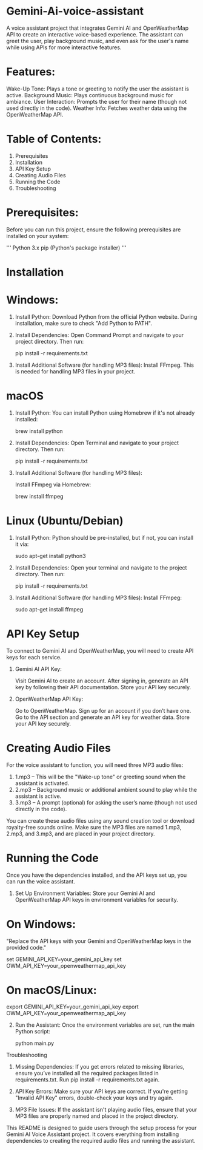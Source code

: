 # Gemini-Ai-voice-assistant
A voice assistant project that integrates Gemini AI and OpenWeatherMap API to create an interactive voice-based experience. The assistant can greet the user, play background music, and even ask for the user's name while using APIs for more interactive features.

# Features:
Wake-Up Tone: Plays a tone or greeting to notify the user the assistant is active.
Background Music: Plays continuous background music for ambiance.
User Interaction: Prompts the user for their name (though not used directly in the code).
Weather Info: Fetches weather data using the OpenWeatherMap API.

# Table of Contents:
1. Prerequisites
2. Installation
3. API Key Setup
4. Creating Audio Files
5. Running the Code
6. Troubleshooting

# Prerequisites:
Before you can run this project, ensure the following prerequisites are installed on your system:

'''
Python 3.x
pip (Python's package installer)
'''

# Installation
# Windows:
1. Install Python:
    Download Python from the official Python website.
    During installation, make sure to check "Add Python to PATH".

2. Install Dependencies: Open Command Prompt and navigate to your project directory. Then run:

    pip install -r requirements.txt

3. Install Additional Software (for handling MP3 files):
    Install FFmpeg. This is needed for handling MP3 files in your project.

# macOS

1. Install Python:
    You can install Python using Homebrew if it's not already installed:

    brew install python

2. Install Dependencies: Open Terminal and navigate to your project directory. Then run:

    pip install -r requirements.txt

3. Install Additional Software (for handling MP3 files):

    Install FFmpeg via Homebrew:

    brew install ffmpeg

# Linux (Ubuntu/Debian)

1. Install Python: Python should be pre-installed, but if not, you can install it via:

    sudo apt-get install python3

2. Install Dependencies: Open your terminal and navigate to the project directory. Then run:

    pip install -r requirements.txt

3. Install Additional Software (for handling MP3 files): Install FFmpeg:

    sudo apt-get install ffmpeg

# API Key Setup

To connect to Gemini AI and OpenWeatherMap, you will need to create API keys for each service.
1. Gemini AI API Key:

    Visit Gemini AI to create an account.
    After signing in, generate an API key by following their API documentation.
    Store your API key securely.

2. OpenWeatherMap API Key:

    Go to OpenWeatherMap.
    Sign up for an account if you don’t have one.
    Go to the API section and generate an API key for weather data.
    Store your API key securely.

# Creating Audio Files

For the voice assistant to function, you will need three MP3 audio files:

1. 1.mp3 – This will be the "Wake-up tone" or greeting sound when the assistant is activated.
2. 2.mp3 – Background music or additional ambient sound to play while the assistant is active.
3. 3.mp3 – A prompt (optional) for asking the user’s name (though not used directly in the code).

You can create these audio files using any sound creation tool or download royalty-free sounds online. Make sure the MP3 files are named 1.mp3, 2.mp3, and 3.mp3, and are placed in your project directory.

# Running the Code

Once you have the dependencies installed, and the API keys set up, you can run the voice assistant.

 1. Set Up Environment Variables: Store your Gemini AI and OpenWeatherMap API keys in environment variables for security.

# On Windows:
"Replace the API keys with your Gemini and OpenWeatherMap keys in the provided code."

set GEMINI_API_KEY=your_gemini_api_key
set OWM_API_KEY=your_openweathermap_api_key

# On macOS/Linux:

export GEMINI_API_KEY=your_gemini_api_key
export OWM_API_KEY=your_openweathermap_api_key

2. Run the Assistant: Once the environment variables are set, run the main Python script:

    python main.py

Troubleshooting

   1. Missing Dependencies: If you get errors related to missing libraries, ensure you’ve installed all the required packages listed in requirements.txt. Run pip install -r requirements.txt again.

   2. API Key Errors: Make sure your API keys are correct. If you're getting "Invalid API Key" errors, double-check your keys and try again.

   3. MP3 File Issues: If the assistant isn't playing audio files, ensure that your MP3 files are properly named and placed in the project directory.


This README is designed to guide users through the setup process for your Gemini AI Voice Assistant project. It covers everything from installing dependencies to creating the required audio files and running the assistant.

